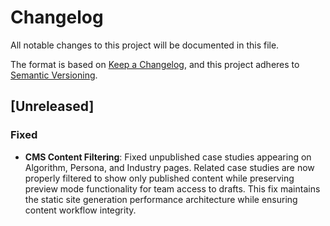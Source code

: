 # Changelog

All notable changes to this project will be documented in this file.

The format is based on [Keep a Changelog](https://keepachangelog.com/en/1.0.0/),
and this project adheres to [Semantic Versioning](https://semver.org/spec/v2.0.0.html).

## [Unreleased]

### Fixed
- **CMS Content Filtering**: Fixed unpublished case studies appearing on Algorithm, Persona, and Industry pages. Related case studies are now properly filtered to show only published content while preserving preview mode functionality for team access to drafts. This fix maintains the static site generation performance architecture while ensuring content workflow integrity.
